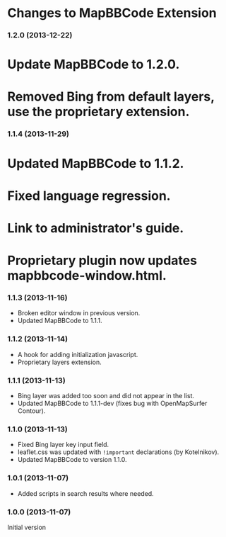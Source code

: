 # Changes to MapBBCode Extension

### 1.2.0 (2013-12-22)

# Update MapBBCode to 1.2.0.
# Removed Bing from default layers, use the proprietary extension.

### 1.1.4 (2013-11-29)

# Updated MapBBCode to 1.1.2.
# Fixed language regression.
# Link to administrator's guide.
# Proprietary plugin now updates mapbbcode-window.html.

### 1.1.3 (2013-11-16)

* Broken editor window in previous version.
* Updated MapBBCode to 1.1.1.

### 1.1.2 (2013-11-14)

* A hook for adding initialization javascript.
* Proprietary layers extension.

### 1.1.1 (2013-11-13)

* Bing layer was added too soon and did not appear in the list.
* Updated MapBBCode to 1.1.1-dev (fixes bug with OpenMapSurfer Contour).

### 1.1.0 (2013-11-13)

* Fixed Bing layer key input field.
* leaflet.css was updated with `!important` declarations (by Kotelnikov).
* Updated MapBBCode to version 1.1.0.

### 1.0.1 (2013-11-07)

* Added scripts in search results where needed.

### 1.0.0 (2013-11-07)

Initial version
